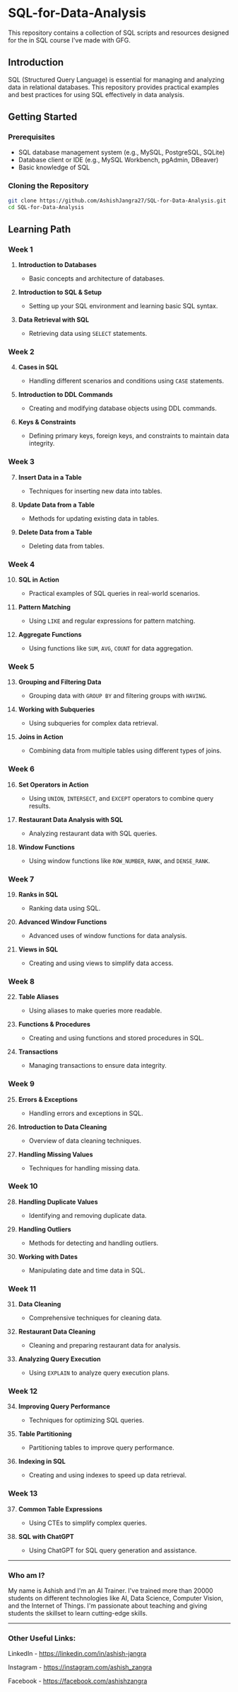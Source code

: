 # SQL-for-Data-Analysis
This repository contains a collection of SQL scripts and resources designed for the in SQL course I've made with GFG.

## Introduction

SQL (Structured Query Language) is essential for managing and analyzing data in relational databases. This repository provides practical examples and best practices for using SQL effectively in data analysis.

## Getting Started

### Prerequisites

- SQL database management system (e.g., MySQL, PostgreSQL, SQLite)
- Database client or IDE (e.g., MySQL Workbench, pgAdmin, DBeaver)
- Basic knowledge of SQL

### Cloning the Repository

```bash
git clone https://github.com/AshishJangra27/SQL-for-Data-Analysis.git
cd SQL-for-Data-Analysis
```


## Learning Path

### Week 1
1. **Introduction to Databases**
   - Basic concepts and architecture of databases.

2. **Introduction to SQL & Setup**
   - Setting up your SQL environment and learning basic SQL syntax.

3. **Data Retrieval with SQL**
   - Retrieving data using `SELECT` statements.

### Week 2
4. **Cases in SQL**
   - Handling different scenarios and conditions using `CASE` statements.

5. **Introduction to DDL Commands**
   - Creating and modifying database objects using DDL commands.

6. **Keys & Constraints**
   - Defining primary keys, foreign keys, and constraints to maintain data integrity.

### Week 3
7. **Insert Data in a Table**
   - Techniques for inserting new data into tables.

8. **Update Data from a Table**
   - Methods for updating existing data in tables.

9. **Delete Data from a Table**
   - Deleting data from tables.

### Week 4
10. **SQL in Action**
    - Practical examples of SQL queries in real-world scenarios.

11. **Pattern Matching**
    - Using `LIKE` and regular expressions for pattern matching.

12. **Aggregate Functions**
    - Using functions like `SUM`, `AVG`, `COUNT` for data aggregation.

### Week 5
13. **Grouping and Filtering Data**
    - Grouping data with `GROUP BY` and filtering groups with `HAVING`.

14. **Working with Subqueries**
    - Using subqueries for complex data retrieval.

15. **Joins in Action**
    - Combining data from multiple tables using different types of joins.

### Week 6
16. **Set Operators in Action**
    - Using `UNION`, `INTERSECT`, and `EXCEPT` operators to combine query results.

17. **Restaurant Data Analysis with SQL**
    - Analyzing restaurant data with SQL queries.

18. **Window Functions**
    - Using window functions like `ROW_NUMBER`, `RANK`, and `DENSE_RANK`.

### Week 7
19. **Ranks in SQL**
    - Ranking data using SQL.

20. **Advanced Window Functions**
    - Advanced uses of window functions for data analysis.

21. **Views in SQL**
    - Creating and using views to simplify data access.

### Week 8
22. **Table Aliases**
    - Using aliases to make queries more readable.

23. **Functions & Procedures**
    - Creating and using functions and stored procedures in SQL.

24. **Transactions**
    - Managing transactions to ensure data integrity.

### Week 9
25. **Errors & Exceptions**
    - Handling errors and exceptions in SQL.

26. **Introduction to Data Cleaning**
    - Overview of data cleaning techniques.

27. **Handling Missing Values**
    - Techniques for handling missing data.

### Week 10
28. **Handling Duplicate Values**
    - Identifying and removing duplicate data.

29. **Handling Outliers**
    - Methods for detecting and handling outliers.

30. **Working with Dates**
    - Manipulating date and time data in SQL.

### Week 11
31. **Data Cleaning**
    - Comprehensive techniques for cleaning data.

32. **Restaurant Data Cleaning**
    - Cleaning and preparing restaurant data for analysis.

33. **Analyzing Query Execution**
    - Using `EXPLAIN` to analyze query execution plans.

### Week 12
34. **Improving Query Performance**
    - Techniques for optimizing SQL queries.

35. **Table Partitioning**
    - Partitioning tables to improve query performance.

36. **Indexing in SQL**
    - Creating and using indexes to speed up data retrieval.

### Week 13
37. **Common Table Expressions**
    - Using CTEs to simplify complex queries.

38. **SQL with ChatGPT**
    - Using ChatGPT for SQL query generation and assistance.


-----


### Who am I?

My name is Ashish and I'm an AI Trainer. I've trained more than 20000 students on different technologies like AI, Data Science, Computer Vision, and the Internet of Things. I'm passionate about teaching and giving students the skillset to learn cutting-edge skills.

-----

### Other Useful Links:

LinkedIn - https://linkedin.com/in/ashish-jangra 

Instagram - https://instagram.com/ashish_zangra 

Facebook - https://facebook.com/ashishzangra

